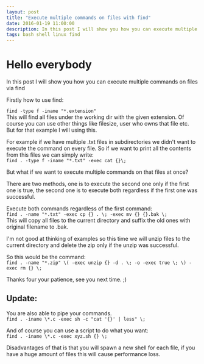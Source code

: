 ```yaml
---
layout: post
title: "Execute multiple commands on files with find"
date: 2016-01-19 11:00:00
description: In this post I will show you how you can execute multiple commands on files via find
tags: bash shell linux find
---
```


# Hello everybody

In this post I will show you how you can execute multiple commands on files via find

Firstly how to use find:

`find -type f -iname "*.extension"`  
This will find all files under the working dir with the given extension. Of course you can use other things like filesize, user who owns that file etc. But for that example I will using this.

For example if we have multiple .txt files in subdirectories we didn't want to execute the command on every file.
So if we want to print all the contents from this files we can simply write:  
`find . -type f -iname "*.txt" -exec cat {}\;`

But what if we want to execute multiple commands on that files at once?

There are two methods, one is to execute the second one only if the first one is true, the second one is to execute both regardless if the first one was successful.

Execute both commands regardless of the first command:  
`find . -name "*.txt" -exec cp {} . \; -exec mv {} {}.bak \;`  
This will copy all files to the current directory and suffix the old ones with original filename to .bak.

I'm not good at thinking of examples so this time we will unzip files to the current directory and delete the zip only if the unzip was successful.

So this would be the command:  
`find . -name "*.zip" \( -exec unzip {} -d . \; -o -exec true \; \) -exec rm {} \;`

Thanks four your patience, see you next time. ;)

## Update: 
You are also able to pipe your commands.  
`find . -iname \*.c -exec sh -c "cat '{}' | less" \;`

And of course you can use a script to do what you want:  
`find . -iname \*.c -exec xyz.sh {} \;`

Disadvantages of that is that you will spawn a new shell for each file, if you have a huge amount of files this will cause performance loss.
